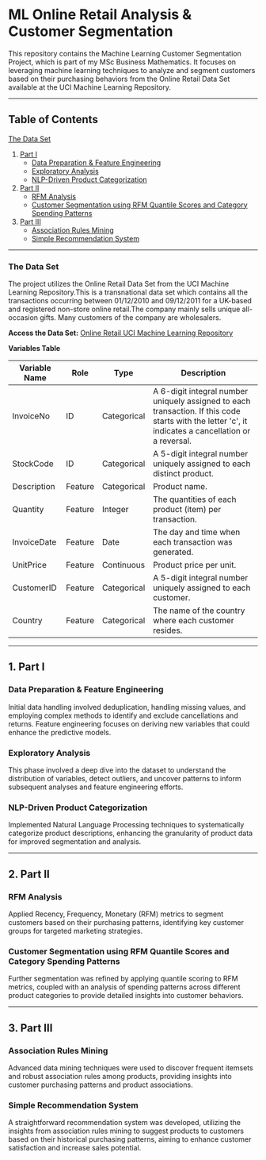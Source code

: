 # ML Online Retail Analysis & Customer Segmentation

This repository contains the Machine Learning Customer Segmentation Project, which is part of my MSc Business Mathematics. 
It focuses on leveraging machine learning techniques to analyze and segment customers based on their purchasing behaviors from the Online Retail Data Set available at the UCI Machine Learning Repository.

***

## Table of Contents
   [The Data Set](#the-data-set)
1. [Part I](#1-part-i)
   - [Data Preparation & Feature Engineering](#data-preparation--feature-engineering)
   - [Exploratory Analysis](#exploratory-analysis)
   - [NLP-Driven Product Categorization](#nlp-driven-product-categorization)
2. [Part II](#2-part-ii)
   - [RFM Analysis](#rfm-analysis)
   - [Customer Segmentation using RFM Quantile Scores and Category Spending Patterns](#customer-segmentation-using-rfm-quantile-scores-and-category-spending-patterns)
3. [Part III](#3-part-iii)
   - [Association Rules Mining](#association-rules-mining)
   - [Simple Recommendation System](#simple-recommendation-system)
  
***

### The Data Set

The project utilizes the Online Retail Data Set from the UCI Machine Learning Repository.This is a transnational data set which contains all the transactions occurring between 01/12/2010 and 09/12/2011 for a UK-based and registered non-store online retail.The company mainly sells unique all-occasion gifts. Many customers of the company are wholesalers.

**Access the Data Set:** [Online Retail UCI Machine Learning Repository](https://archive.ics.uci.edu/ml/datasets/Online+Retail)

**Variables Table**

| Variable Name | Role       | Type         | Description                                                        |
|---------------|------------|--------------|--------------------------------------------------------------------|
| InvoiceNo     | ID         | Categorical  | A 6-digit integral number uniquely assigned to each transaction. If this code starts with the letter 'c', it indicates a cancellation or a reversal. |
| StockCode     | ID         | Categorical  | A 5-digit integral number uniquely assigned to each distinct product. |
| Description   | Feature    | Categorical  | Product name.                                                      |
| Quantity      | Feature    | Integer      | The quantities of each product (item) per transaction.              |
| InvoiceDate   | Feature    | Date         | The day and time when each transaction was generated.               |
| UnitPrice     | Feature    | Continuous   | Product price per unit.                                            |
| CustomerID    | Feature    | Categorical  | A 5-digit integral number uniquely assigned to each customer.       |
| Country       | Feature    | Categorical  | The name of the country where each customer resides.                |

***

## 1. Part I

### Data Preparation & Feature Engineering
Initial data handling involved deduplication, handling missing values, and employing complex methods to identify and exclude cancellations and returns. Feature engineering focuses on deriving new variables that could enhance the predictive models.

### Exploratory Analysis
This phase involved a deep dive into the dataset to understand the distribution of variables, detect outliers, and uncover patterns to inform subsequent analyses and feature engineering efforts.

### NLP-Driven Product Categorization
Implemented Natural Language Processing techniques to systematically categorize product descriptions, enhancing the granularity of product data for improved segmentation and analysis.

***

## 2. Part II

### RFM Analysis
Applied Recency, Frequency, Monetary (RFM) metrics to segment customers based on their purchasing patterns, identifying key customer groups for targeted marketing strategies.

### Customer Segmentation using RFM Quantile Scores and Category Spending Patterns
Further segmentation was refined by applying quantile scoring to RFM metrics, coupled with an analysis of spending patterns across different product categories to provide detailed insights into customer behaviors.

***

## 3. Part III

### Association Rules Mining
Advanced data mining techniques were used to discover frequent itemsets and robust association rules among products, providing insights into customer purchasing patterns and product associations.

### Simple Recommendation System
A straightforward recommendation system was developed, utilizing the insights from association rules mining to suggest products to customers based on their historical purchasing patterns, aiming to enhance customer satisfaction and increase sales potential.
